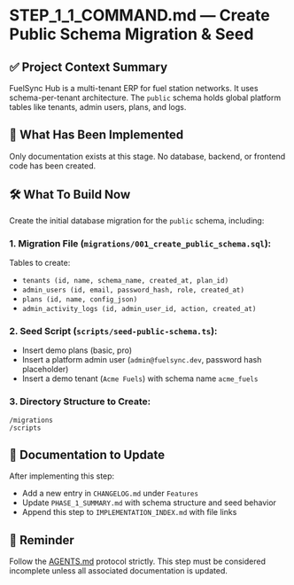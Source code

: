 # STEP\_1\_1\_COMMAND.md — Create Public Schema Migration & Seed

## ✅ Project Context Summary

FuelSync Hub is a multi-tenant ERP for fuel station networks. It uses schema-per-tenant architecture. The `public` schema holds global platform tables like tenants, admin users, plans, and logs.

## 📌 What Has Been Implemented

Only documentation exists at this stage. No database, backend, or frontend code has been created.

## 🛠️ What To Build Now

Create the initial database migration for the `public` schema, including:

### 1. Migration File (`migrations/001_create_public_schema.sql`):

Tables to create:

* `tenants (id, name, schema_name, created_at, plan_id)`
* `admin_users (id, email, password_hash, role, created_at)`
* `plans (id, name, config_json)`
* `admin_activity_logs (id, admin_user_id, action, created_at)`

### 2. Seed Script (`scripts/seed-public-schema.ts`):

* Insert demo plans (basic, pro)
* Insert a platform admin user (`admin@fuelsync.dev`, password hash placeholder)
* Insert a demo tenant (`Acme Fuels`) with schema name `acme_fuels`

### 3. Directory Structure to Create:

```
/migrations
/scripts
```

## 📄 Documentation to Update

After implementing this step:

* Add a new entry in `CHANGELOG.md` under `Features`
* Update `PHASE_1_SUMMARY.md` with schema structure and seed behavior
* Append this step to `IMPLEMENTATION_INDEX.md` with file links

## 🔁 Reminder

Follow the [AGENTS.md](./AGENTS.md) protocol strictly. This step must be considered incomplete unless all associated documentation is updated.
